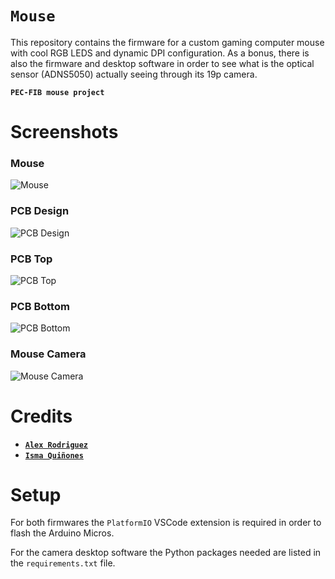 # `Mouse`

This repository contains the firmware for a custom gaming computer mouse with cool RGB LEDS and dynamic DPI configuration.
As a bonus, there is also the firmware and desktop software in order to see what is the optical sensor (ADNS5050) actually seeing through its 19p camera.

**`PEC-FIB mouse project`**

# Screenshots

### Mouse

![Mouse](./docs/mouse.jpeg "Mouse")

### PCB Design

![PCB Design](./docs/pcb-design.jpeg "PCB Design")

### PCB Top

![PCB Top](./docs/pcb-top.jpeg "PCB Top")

### PCB Bottom

![PCB Bottom](./docs/pcb-bottom.jpeg "PCB Bottom")

### Mouse Camera

![Mouse Camera](./docs/mouse-camera.png "Mouse Camera")

# Credits

- [**`Alex Rodriguez`**](https://github.com/neoxelox)
- [**`Isma Quiñones`**](https://github.com/ismaqg)

# Setup

For both firmwares the `PlatformIO` VSCode extension is required in order to flash the Arduino Micros.

For the camera desktop software the Python packages needed are listed in the `requirements.txt` file.
